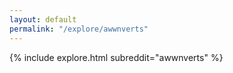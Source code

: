 ```yaml
---
layout: default
permalink: "/explore/awwnverts"
---
```


{% include explore.html subreddit="awwnverts" %}
